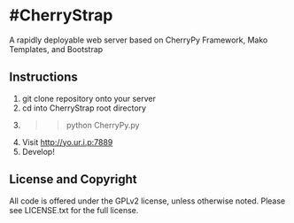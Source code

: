 #CherryStrap
===========

A rapidly deployable web server based on CherryPy Framework, Mako Templates, and Bootstrap

## Instructions
1) git clone repository onto your server
2) cd into CherryStrap root directory
3) >> python CherryPy.py
4) Visit http://yo.ur.i.p:7889
5) Develop!

## License and Copyright

All code is offered under the GPLv2 license, unless otherwise noted. Please see
LICENSE.txt for the full license.